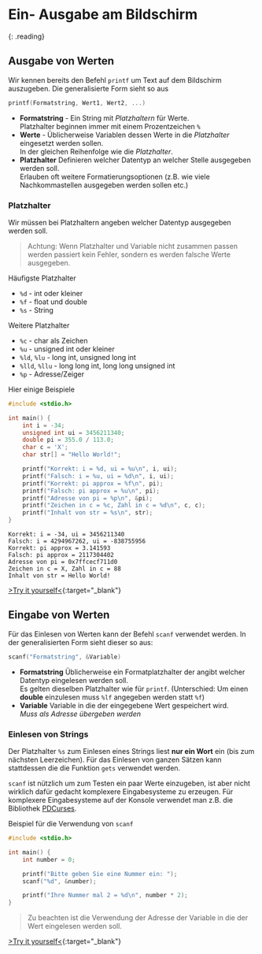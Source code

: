 # Ein- Ausgabe am Bildschirm
{: .reading}

## Ausgabe von Werten
Wir kennen bereits den Befehl `printf` um Text auf dem Bildschirm auszugeben. Die generalisierte Form sieht so aus

````cpp
printf(Formatstring, Wert1, Wert2, ...)
````

* **Formatstring** - Ein String mit *Platzhaltern* für Werte.\
Platzhalter beginnen immer mit einem Prozentzeichen ``%``
* **Werte** - Üblicherweise Variablen dessen Werte in die *Platzhalter* eingesetzt werden sollen.\
In der gleichen Reihenfolge wie die *Platzhalter*.
* **Platzhalter**
Definieren welcher Datentyp an welcher Stelle ausgegeben
werden soll. \
Erlauben oft weitere Formatierungsoptionen (z.B. wie viele
Nachkommastellen ausgegeben werden sollen etc.)

### Platzhalter
Wir müssen bei Platzhaltern angeben welcher Datentyp ausgegeben werden soll.
> Achtung: Wenn Platzhalter und Variable nicht zusammen passen werden passiert kein Fehler, sondern es werden falsche Werte ausgegeben.

Häufigste Platzhalter
* ``%d`` - int oder kleiner
* ``%f`` - float und double
* ``%s`` - String

Weitere Platzhalter
* ``%c`` - char als Zeichen
* ``%u`` - unsigned int oder kleiner
* ``%ld``, ``%lu`` - long int, unsigned long int
* ``%lld``, ``%llu`` - long long int, long long unsigned int
* ``%p`` - Adresse/Zeiger

Hier einige Beispiele 
````cpp
#include <stdio.h>

int main() {
    int i = -34;
    unsigned int ui = 3456211340;
    double pi = 355.0 / 113.0;
    char c = 'X';
    char str[] = "Hello World!";

    printf("Korrekt: i = %d, ui = %u\n", i, ui);
    printf("Falsch: i = %u, ui = %d\n", i, ui);
    printf("Korrekt: pi approx = %f\n", pi);
    printf("Falsch: pi approx = %u\n", pi);
    printf("Adresse von pi = %p\n", &pi);
    printf("Zeichen in c = %c, Zahl in c = %d\n", c, c);
    printf("Inhalt von str = %s\n", str);
}
````
````plaintext
Korrekt: i = -34, ui = 3456211340
Falsch: i = 4294967262, ui = -838755956
Korrekt: pi approx = 3.141593
Falsch: pi approx = 2117304402
Adresse von pi = 0x7ffcecf711d0
Zeichen in c = X, Zahl in c = 88
Inhalt von str = Hello World!
````

[>Try it yourself<](https://repl.it/@m0stlyharmless/MCIProg2ExPrintf#main.c){:target="_blank"}


## Eingabe von Werten
Für das Einlesen von Werten kann der Befehl `scanf` verwendet werden. In der generalisierten Form sieht dieser so aus:

````cpp
scanf("Formatstring", &Variable)
````

* **Formatstring**
Üblicherweise ein Formatplatzhalter der angibt welcher Datentyp
eingelesen werden soll.\
Es gelten dieselben Platzhalter wie für ``printf``. (Unterschied: Um einen **double** einzulesen muss ``%lf`` angegeben werden statt ``%f``)
* **Variable**
Variable in die der eingegebene Wert gespeichert wird.\
*Muss als Adresse übergeben werden*

### Einlesen von Strings

Der Platzhalter ``%s`` zum Einlesen eines Strings liest **nur ein
Wort** ein (bis zum nächsten Leerzeichen). Für das Einlesen von ganzen Sätzen kann stattdessen die die Funktion ``gets`` verwendet werden.

``scanf`` ist nützlich um zum Testen ein paar Werte einzugeben,
ist aber nicht wirklich dafür gedacht komplexere
Eingabesysteme zu erzeugen. Für komplexere Eingabesysteme
auf der Konsole verwendet man z.B. die Bibliothek [PDCurses](https://pdcurses.org/).

Beispiel für die Verwendung von ``scanf``
````cpp
#include <stdio.h>

int main() {
    int number = 0;

    printf("Bitte geben Sie eine Nummer ein: ");
    scanf("%d", &number);

    printf("Ihre Nummer mal 2 = %d\n", number * 2);
}
````
> Zu beachten ist die Verwendung der Adresse der Variable in die der Wert eingelesen werden soll.

[>Try it yourself<](https://repl.it/@m0stlyharmless/MCIProg2ExScanf#main.c){:target="_blank"}